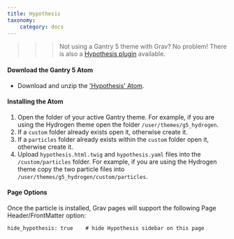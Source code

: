 ```yaml
---
title: Hypothesis
taxonomy:
    category: docs
---
```


>>>Not using a Gantry 5 theme with Grav? No problem! There is also a [Hypothesis plugin](https://getgrav.org/downloads/plugins) available.

#### Download the Gantry 5 Atom
* Download and unzip the ['Hypothesis' Atom](https://github.com/hibbitts-design/grav-gantry5-particle-hypothesis/archive/master.zip).

#### Installing the Atom

1. Open the folder of your active Gantry theme. For example, if you are using the Hydrogen theme open the folder `/user/themes/g5_hydrogen`.
2. If a `custom` folder already exists open it, otherwise create it.
3. If a `particles` folder already exists within the `custom` folder open it, otherwise create it.
4. Upload `hypothesis.html.twig` and `hypothesis.yaml` files into the `/custom/particles` folder. For example, if you are using the Hydrogen theme copy the two particle files into `/user/themes/g5_hydrogen/custom/particles`.

#### Page Options
Once the particle is installed, Grav pages will support the following Page Header/FrontMatter option:

```
hide_hypothesis: true    # hide Hypothesis sidebar on this page
```
